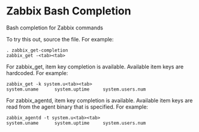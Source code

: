 Zabbix Bash Completion
======================

Bash completion for Zabbix commands

To try this out, source the file. For example:

    . zabbix_get-completion
    zabbix_get -<tab><tab>

For zabbix_get, item key completion is available. Available item keys are hardcoded. For example:

    zabbix_get -k system.u<tab><tab>
    system.uname      system.uptime     system.users.num

For zabbix_agentd, item key completion is available.
Available item keys are read from the agent binary that is specified. For example:

    zabbix_agentd -t system.u<tab><tab>
    system.uname      system.uptime     system.users.num
